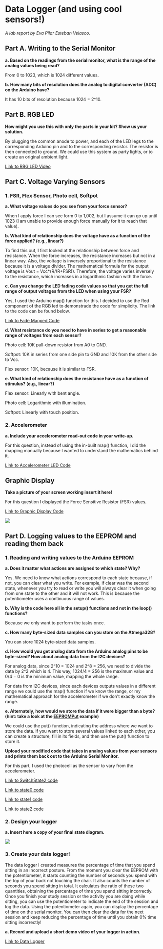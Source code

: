 # Data Logger (and using cool sensors!)

*A lab report by Eva Pilar Esteban Velasco.*

## Part A.  Writing to the Serial Monitor
 
**a. Based on the readings from the serial monitor, what is the range of the analog values being read?**

From 0 to 1023, which is 1024 different values.
 
**b. How many bits of resolution does the analog to digital converter (ADC) on the Arduino have?**

It has 10 bits of resolution because 1024 = 2^10.

## Part B. RGB LED

**How might you use this with only the parts in your kit? Show us your solution.**

By plugging the common anode to power, and each of the LED legs to the corresponding Arduino pin and to the corresponding resistor. The resistor is then connected to ground. We could use this system as party lights, or to create an original ambient light.

[Link to RBG LED Video](//github.com/evaesteban/IDD-Fa19-Lab3/blob/master/LED_Colors.mp4)

## Part C. Voltage Varying Sensors 
 
### 1. FSR, Flex Sensor, Photo cell, Softpot

**a. What voltage values do you see from your force sensor?**

 When I apply force I can see form 0 to 1,002, but I assume it can go up until 1023 (I am unable to provide enough force manually for it to reach that value).

**b. What kind of relationship does the voltage have as a function of the force applied? (e.g., linear?)**

To find this out, I first looked at the relationship between force and resistance. When the force increases, the resistance increases but not in a linear way. Also, the voltage is inversely proportional to the resistance because it is a voltage divider. The mathematical formula for the output voltage is Vout = Vcc*(R/(R+FSR)). Therefore, the voltage varies inversely to the resistance, which increases in a logarithmic fashion with the force.

**c. Can you change the LED fading code values so that you get the full range of output voltages from the LED when using your FSR?**

Yes, I used the Arduino map() function for this. I decided to use the Red component of the RGB led to demonstrade the code for simplicity. The link to the code can be found below.

[Link to Fade Mapped Code](//github.com/evaesteban/IDD-Fa19-Lab3/blob/master/Fade_Map.ino)

**d. What resistance do you need to have in series to get a reasonable range of voltages from each sensor?**

Photo cell: 10K pull-down resistor from A0 to GND.

Softpot: 10K in series from one side pin to GND and 10K from the other side to Vcc.

Flex sensor: 10K, because it is similar to FSR.

**e. What kind of relationship does the resistance have as a function of stimulus? (e.g., linear?)**

Flex sensor: Linearly with bent angle.

Photo cell: Logarithmic with illumination.

Softpot: Linearly with touch position.

### 2. Accelerometer
 
**a. Include your accelerometer read-out code in your write-up.**

For this question, instead of using the in-built map() function, I did the mapping manually because I wanted to understand the mathematics behind it. 

[Link to Accelerometer LED Code](//github.com/evaesteban/IDD-Fa19-Lab3/blob/master/LCD_Accel.ino)

## Graphic Display

**Take a picture of your screen working insert it here!**

For this question I displayed the Force Sensitive Resistor (FSR) values.

[Link to Graphic Display Code](//github.com/evaesteban/IDD-Fa19-Lab3/blob/master/Graphic_Display.ino)

![](Graphic_Display.jpeg)

## Part D. Logging values to the EEPROM and reading them back
 
### 1. Reading and writing values to the Arduino EEPROM

**a. Does it matter what actions are assigned to which state? Why?**

Yes. We need to know what actions correspond to each state because, if not, you can clear what you write. For example, if clear was the second state, whenever you try to read or write you will always clear it when going from one state to the other and it will not work. This is because the potentiometer uses a continuous range of values.

**b. Why is the code here all in the setup() functions and not in the loop() functions?**

Because we only want to perform the tasks once.

**c. How many byte-sized data samples can you store on the Atmega328?**

 You can store 1024 byte-sized data samples.

**d. How would you get analog data from the Arduino analog pins to be byte-sized? How about analog data from the I2C devices?**

For analog data, since 2^10 = 1024 and 2^8 = 256, we need to divide the data by 2^2 which is 4. This way, 1024/4 = 256 is the maximum value and 0/4 = 0 is the minimum value, mapping the whole range.

For data from I2C devices, since each devices outputs values in a different range we could use the map() function if we know the range, or my mathematical approach for the accelerometer if we don't exactly know the range.

**e. Alternately, how would we store the data if it were bigger than a byte? (hint: take a look at the [EEPROMPut](https://www.arduino.cc/en/Reference/EEPROMPut) example)**

We could use the put() function, indicating the address where we want to store the data. If you want to store several values linked to each other, you can create a structure, fill in its fields, and then use the put() function to store it.

**Upload your modified code that takes in analog values from your sensors and prints them back out to the Arduino Serial Monitor.**

For this part, I used the photocell as the sensor to vary from the accelerometer. 

[Link to SwitchState2 code](//github.com/evaesteban/IDD-Fa19-Lab3/blob/master/SwitchState2.ino)

[Link to state0 code](//github.com/evaesteban/IDD-Fa19-Lab3/blob/master/state0.ino)

[Link to state1 code](//github.com/evaesteban/IDD-Fa19-Lab3/blob/master/state1.ino)

[Link to state2 code](//github.com/evaesteban/IDD-Fa19-Lab3/blob/master/state2.ino)


### 2. Design your logger
 
**a. Insert here a copy of your final state diagram.**

![](State_Diagram.jpeg)

### 3. Create your data logger!
 
The data logger I created measures the percentage of time that you spend sitting in an incorrect posture. From the moment you clear the EEPROM with the potentiometer, it starts counting the number of seconds you spend with the top of your back not touching the chair. It also counts the number of seconds you spend sitting in total. It calculates the ratio of these two quantities, obtaining the percentage of time you spend sitting incorrectly. Once you finish your study session or the activity you are doing while sitting, you can use the potentiometer to indicate the end of the session and log the data. Using the potentiometer again, you can display the percentage of time on the serial monitor. You can then clear the data for the next session and keep reducing the percentage of time until you obtain 0% time sitting incorrectly!

**a. Record and upload a short demo video of your logger in action.**

[Link to Data Logger](//github.com/evaesteban/IDD-Fa19-Lab3/blob/master/Device_Video.mp4)
